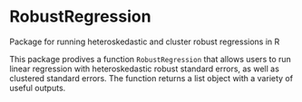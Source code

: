 # RobustRegression
Package for running heteroskedastic and cluster robust regressions in R

This package prodives a function `RobustRegression` that allows users to run linear regression with heteroskedastic robust standard errors, as well as clustered standard errors. The function returns a list object with a variety of useful outputs.
